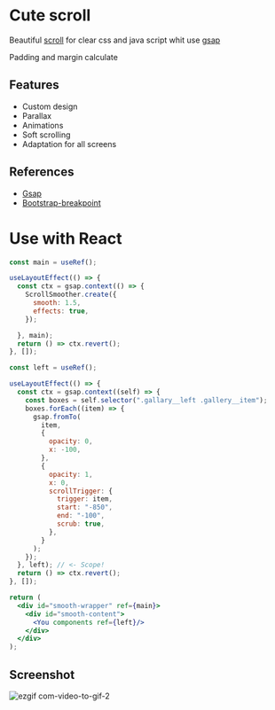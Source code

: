 # Cute scroll 

Beautiful [scroll](https://8panteon8.github.io/cutescrole/) for clear css and java script whit use [gsap](https://greensock.com/gsap/) 


Padding and margin calculate 


## Features
- Сustom design 
- Parallax
- Animations
- Soft scrolling
- Adaptation for all screens


## References
- [Gsap](https://greensock.com/gsap/)
- [Bootstrap-breakpoint](https://getbootstrap.com/docs/4.6/getting-started/introduction/)


# Use with React
```jsx
const main = useRef();

useLayoutEffect(() => {
  const ctx = gsap.context(() => {
    ScrollSmoother.create({
      smooth: 1.5,
      effects: true,
    });

  }, main);
  return () => ctx.revert();
}, []);

const left = useRef();

useLayoutEffect(() => {
  const ctx = gsap.context((self) => {
    const boxes = self.selector(".gallary__left .gallery__item");
    boxes.forEach((item) => {
      gsap.fromTo(
        item,
        {
          opacity: 0,
          x: -100,
        },
        {
          opacity: 1,
          x: 0,
          scrollTrigger: {
            trigger: item,
            start: "-850",
            end: "-100",
            scrub: true,
          },
        }
      );
    });
  }, left); // <- Scope!
  return () => ctx.revert(); 
}, []);

return (
  <div id="smooth-wrapper" ref={main}>
    <div id="smooth-content">
      <You components ref={left}/>
    </div>
  </div>
);
```




## Screenshot

![ezgif com-video-to-gif-2](https://user-images.githubusercontent.com/113831614/223164395-544dc330-be11-4e66-9df3-a409b3997784.gif)

